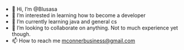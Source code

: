 - 👋 Hi, I’m @Blusasa
- 👀 I’m interested in learning how to become a developer
- 🌱 I’m currently learning java and general cs
- 💞️ I’m looking to collaborate on anything. Not to much experience yet though.
- 📫 How to reach me mconnerbusiness@gmail.com

<!---
Blusasa/Blusasa is a ✨ special ✨ repository because its `README.md` (this file) appears on your GitHub profile.
You can click the Preview link to take a look at your changes.
--->
